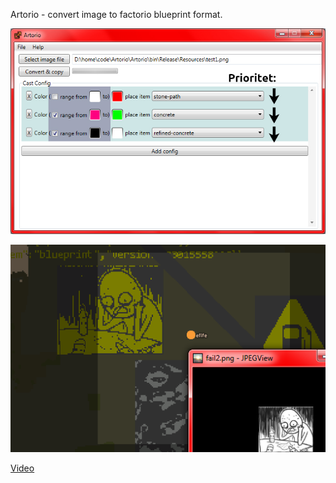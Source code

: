 ﻿Artorio - convert image to factorio blueprint format.

![img](art/Artorio_2019-04-10_10-34-25.jpg)

![img](art/sample1.png)

[Video](https://youtu.be/e7S25XknIVE)

